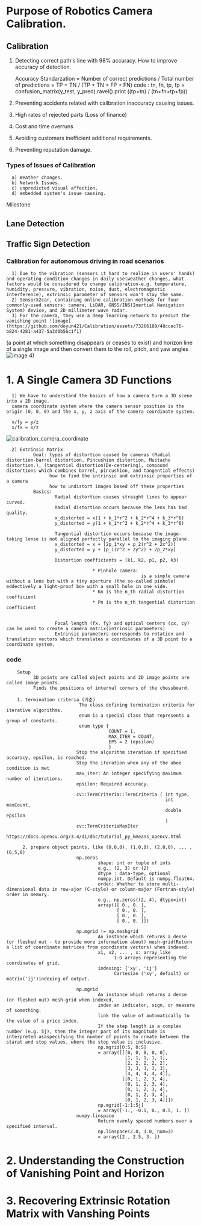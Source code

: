 # Purpose of Robotics Camera Calibration.

## Calibration
  1. Detecting correct path's line with 98% accuracy. 
      How to improve accuracy of detection.
      

      Accuracy Standarzation
         = Number of correct predictions / Total number of predictions
         = TP + TN / (TP + TN + FP + FN) 
         code : tn, fn, tp, fp = confusion_matrix(y_test, y_pred).ravel() 
                print ((tp+tn) / (tn+fn+tp+fp)) 
         
     
  3. Preventing accidents related with calibration inaccuracy causing issues. 
  4. High rates of rejected parts (Loss of finance) 
  5. Cost and time overruns 
  6. Avoiding customers inefficient additional requirements. 
  7. Preventing reputation damage.


### Types of Issues of Calibration

      a) Weather changes.
      b) Network Issues. 
      c) unpredicted visual affection. 
      d) embedded system's issue causing. 

Milestone



## Lane Detection


## Traffic Sign Detection


### Calibration for autonomous driving in road scenarios
      
      1) Due to the vibration (sensors it hard to realize in users' hands) and operating condition changes in daily use(weather changes, what factors would be considered to change calibration-e.g. temperature, humidity, pressure, vibration, noise, dust, electromagnetic interference), extrinsic parameter of sensors won't stay the same. 
      2) SensorX2car, containing online calibration methods for four commonly-used sensors: camera, LiDAR, GNSS/INS(Inertial Navigation System) device, and 2D millimeter wave radar. 
      3) For the camera, they use a deep learning network to predict the vanishing point ![image](https://github.com/doyun421/Calibration/assets/73266189/48ccec76-b824-4281-a437-5a3d0b56c1f1)
(a point at which something disappears or ceases to exist) and horizon line of a single image and then convert them to the roll, pitch, and yaw angles ![image](https://github.com/doyun421/Calibration/assets/73266189/c23ccda1-9aae-4bb7-8db1-f6ae9baa3dbe)
      4) 

# 1. A Single Camera 3D Functions
      1) We have to understand the basics of how a camera turn a 3D scene into a 2D image. 
      camera coordinate system where the camera sensor position is the origin (0, 0, 0) and the x, y, z axis of the camera coordinate system. 

      v/fy = y/z
      x/fx = x/z

![calibration_camera_coordinate](https://github.com/doyun421/Calibration/assets/73266189/80377570-67c5-41bb-97f7-d263c678294b)

      2) Extrinsic Matrix
              Goal: types of distortion caused by cameras (Radial distortion-barrel distortion, Pincushion distortion, Mustache distortion.), (tangential distortion(De-centering), compound distortions which combines barrel, pincushion, and tangential effects)
                    how to find the intrinsic and extrinsic properties of a camera
                    how to undistort images based off these properties
              Basics: 
                      Radial distortion causes straight lines to appear curved. 
                      Radial distortion occurs because the lens has bad quality.
                      x_distorted = x(1 + k_1*r^2 + k_2*r^4 + k_3*r^6)
                      y_distorted = y(1 + k_1*r^2 + k_2*r^4 + k_3*r^6)

                      Tangential distortion occurs because the image-taking lense is not aligned perfectly parallel to the imaging plane. 
                      x_distorted = x + [2p_1*xy + p_2(r^2 + 2x^2)]
                      y_distorted = y + [p_1(r^2 + 2y^2) + 2p_2*xy]

                      Distortion coefficients = (k1, k2, p1, p2, k3)
                      
                                    * Pinhole camera: 
                                                      is a simple camera without a lens but with a tiny aperture (the so-called pinhole) eddectively a light-proof box with a small hole in one side.
                                    * Kn is the n_th radial distortion coefficient
                                    * Pn is the n_th tangential distortion coefficient


                      Focal length (fx, fy) and optical centers (cx, cy) can be used to create a camera matrix(intrinsic parameters)
                      Extrinsic parameters corresponds to rotation and translation vectors which translates a coordinates of a 3D point to a coordinate system.

                      

### code
        Setup
              3D points are called object points and 2D image points are called image points.
              Finds the positions of internal corners of the chessboard. 
              
        1. termination criteria (기준) 
                               The class defining termination criteria for iterative algorithms. 
                               enum is a special class that represents a group of constants.
                               enum type {
                                          COUNT = 1, 
                                          MAX_ITER = COUNT, 
                                          EPS = 2 (epsilon)
                                          }
                              Stop the algorithm iteration if specified accuracy, epsilon, is reached.
                              Stop the iteration when any of the aboe condition is met
                              max_iter: An integer specifying maximum number of iterations.
                              epsilon: Required accuracy.
                              
                              cv::TermCriteria::TermCriteria ( int type, 
                                                               int maxCount,
                                                               double epsilon
                                                               )
                              cv::TermCriteriaMaxIter
                              https://docs.opencv.org/3.4/d1/d5c/tutorial_py_kmeans_opencv.html

          2. prepare object points, like (0,0,0), (1,0,0), (2,0,0), ... , (6,5,0)
                              np.zeros
                                      shape: int or tuple of ints
                                      e.g., (2, 3) or (2)
                                      dtype : data-type, optional 
                                      numpy.int. Default is numpy.float64.
                                      order: Whether to store multi-dimensional data in row-ajor (C-style) or column-major (Fortran-style) order in memory.
                                      e.g., np.zeros((2, 4), dtype=int)
                                      array([[ 0., 0. ], 
                                             [ 0., 0. ], 
                                             [ 0., 0. ],
                                             [ 0., 0. ]])

                              np.mgrid != np.meshgrid
                                      An instance which returns a dense (or fleshed out - to provide more information about) mesh-grid(Return a list of coordinate matrices from coordinate vectors) when indexed.
                                      x1, x2, ... , x: array_like
                                            1-D arrays representing the coordinates of grid.
                                      indexing: {'xy', 'ij'}
                                            Cartesian ('xy', default) or matrix('ij')indexing of output.

                              np.mgrid
                                      An instance which returns a dense (or fleshed out) mesh-grid when indexed, 
                                      index an indicator, sign, or measure of something.
                                      link the value of automatically to the value of a price index.
                                      If the step length is a complex number (e.g. 5j), then the integer part of its magnitude is interpreted asaspecifying the number of points to create between the starat and stop values, where the stop value is inclusive. 
                                      np.mgrid[0:5, 0:5]
                                      = array([[[0, 0, 0, 0, 0],
                                                [1, 1, 1, 1, 1],
                                                [2, 2, 2, 2, 2],
                                                [3, 3, 3, 3, 3],
                                                [4, 4, 4, 4, 4]],
                                               [[0, 1, 2, 3, 4], 
                                                [0, 1, 2, 3, 4],
                                                [0, 1, 2, 3, 4],
                                                [0, 1, 2, 3, 4],
                                                [0, 1, 2, 3, 4]]])
                                      np.mgrid[-1:1:5j]
                                      = array([-1., -0.5, 0., 0.5, 1. ])
                              numpy.linspace
                                      Return evenly spaced numbers over a specified interval.
                                      np.linspace(2.0, 3.0, num=3)
                                      = array([2., 2.5, 3. ])
                                      
                                            
                  
                              
                      
                      
      

# 2. Understanding the Construction of Vanishing Point and Horizon
# 3. Recovering Extrinsic Rotation Matrix with Vanshing Points

